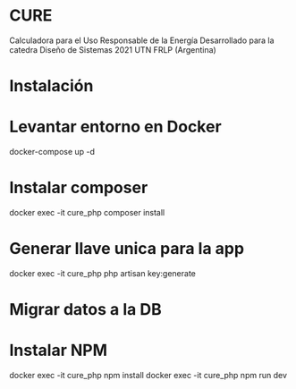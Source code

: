 # CURE
Calculadora para el Uso Responsable de la Energía
Desarrollado para la catedra Diseño de Sistemas 2021 UTN FRLP (Argentina)

# Instalación
# Levantar entorno en Docker
docker-compose up -d

# Instalar composer
docker exec -it cure_php composer install

# Generar llave unica para la app
docker exec -it cure_php php artisan key:generate

# Migrar datos a la DB


# Instalar NPM
docker exec -it cure_php npm install
docker exec -it cure_php npm run dev
